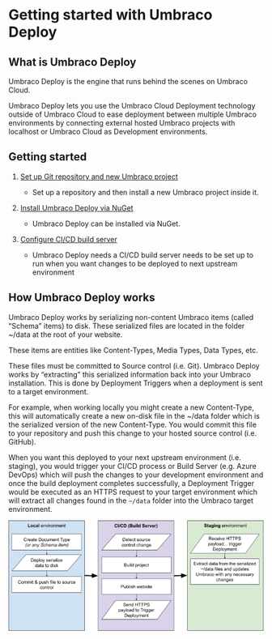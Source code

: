 # Getting started with Umbraco Deploy

## What is Umbraco Deploy

Umbraco Deploy is the engine that runs behind the scenes on Umbraco Cloud.

Umbraco Deploy lets you use the Umbraco Cloud Deployment technology outside of Umbraco Cloud to ease deployment between multiple Umbraco environments by connecting external hosted Umbraco projects with localhost or Umbraco Cloud as Development environments.

## Getting started

1. [Set up Git repository and new Umbraco project](Installation#Set-up-Git-repository-and-Umbraco-project)
    - Set up a repository and then install a new Umbraco project inside it.

2. [Install Umbraco Deploy via NuGet](Installation#Installing-and-setting-up-Umbraco-Deploy)
    - Umbraco Deploy can be installed via NuGet.

3. [Configure CI/CD build server](Installation#Setting-up-CI/CD-build-server-with-Github-actions)
    - Umbraco Deploy needs a CI/CD build server needs to be set up to run when you want changes to be deployed to next upstream environment

## How Umbraco Deploy works

Umbraco Deploy works by serializing non-content Umbraco items (called “Schema” items) to disk. These serialized files are located in the folder ~/data at the root of your website.

These items are entities like Content-Types, Media Types, Data Types, etc.

These files must be committed to Source control (i.e. Git). Umbraco Deploy works by “extracting” this serialized information back into your Umbraco installation. This is done by Deployment Triggers when a deployment is sent to a target environment.

For example, when working locally you might create a new Content-Type, this will automatically create a new on-disk file in the ~/data folder which is the serialized version of the new Content-Type. You would commit this file to your repository and push this change to your hosted source control (i.e. GitHub).

When you want this deployed to your next upstream environment (i.e. staging), you would trigger your CI/CD process or Build Server (e.g. Azure DevOps) which will push the changes to your development environment and once the build deployment completes successfully, a Deployment Trigger would be executed as an HTTPS request to your target environment which will extract all changes found in the `~/data` folder into the Umbraco target environment.

![Deploy workflow](images/Deploy_concept.png)
